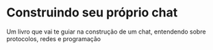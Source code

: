 # Construindo seu próprio chat

Um livro que vai te guiar na construção de um chat, entendendo sobre protocolos, redes e programação
